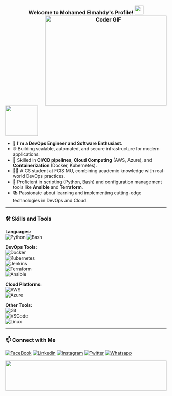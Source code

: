 <h3 align="center">
  Welcome to Mohamed Elmahdy's Profile!
  <img align="right" src="https://media.giphy.com/media/SWoSkN6DxTszqIKEqv/giphy.gif" alt="Coder GIF" width="380" height="280">
  <img src="https://media.giphy.com/media/hvRJCLFzcasrR4ia7z/giphy.gif" width="28">
</h3>
<br/>
<br/>

<img align="center" src="https://github.com/Govindv7555/Govindv7555/blob/main/49e76e0596857673c5c80c85b84394c1.gif" width= 45% height=95px>

- 🏢 **I'm a DevOps Engineer and Software Enthusiast.**  
- 🌐 Building scalable, automated, and secure infrastructure for modern applications.  
- 🚀 Skilled in **CI/CD pipelines**, **Cloud Computing** (AWS, Azure), and **Containerization** (Docker, Kubernetes).  
- 👨‍💻 A CS student at FCIS MU, combining academic knowledge with real-world DevOps practices.  
- 🔧 Proficient in scripting (Python, Bash) and configuration management tools like **Ansible** and **Terraform**.  
- 📚 Passionate about learning and implementing cutting-edge technologies in DevOps and Cloud.  

---

### 🛠️ **Skills and Tools**  

**Languages:**  
![Python](https://img.shields.io/badge/-Python-3776AB?style=flat-square&logo=Python&logoColor=white)
![Bash](https://img.shields.io/badge/-Bash-4EAA25?style=flat-square&logo=GNU-Bash&logoColor=white)  

**DevOps Tools:**  
![Docker](https://img.shields.io/badge/-Docker-2496ED?style=flat-square&logo=Docker&logoColor=white)  
![Kubernetes](https://img.shields.io/badge/-Kubernetes-326CE5?style=flat-square&logo=Kubernetes&logoColor=white)  
![Jenkins](https://img.shields.io/badge/-Jenkins-D24939?style=flat-square&logo=Jenkins&logoColor=white)  
![Terraform](https://img.shields.io/badge/-Terraform-623CE4?style=flat-square&logo=Terraform&logoColor=white)  
![Ansible](https://img.shields.io/badge/-Ansible-EE0000?style=flat-square&logo=Ansible&logoColor=white)  

**Cloud Platforms:**  
![AWS](https://img.shields.io/badge/-AWS-232F3E?style=flat-square&logo=Amazon-AWS&logoColor=white)  
![Azure](https://img.shields.io/badge/-Azure-0078D4?style=flat-square&logo=Microsoft-Azure&logoColor=white)  

**Other Tools:**  
![Git](https://img.shields.io/badge/-Git-F05032?style=flat-square&logo=Git&logoColor=white)  
![VSCode](https://img.shields.io/badge/-VSCode-007ACC?style=flat-square&logo=Visual-Studio-Code&logoColor=white)  
![Linux](https://img.shields.io/badge/-Linux-FCC624?style=flat-square&logo=Linux&logoColor=black)

---

### 📫 **Connect with Me**  

[![FaceBook](https://img.shields.io/badge/Facebook-1877F2?style=for-the-badge&logo=facebook&logoColor=white)](https://www.facebook.com/MohamedElmahdy1001)
[![Linkedin](https://img.shields.io/badge/LinkedIn-0077B5?style=for-the-badge&logo=linkedin&logoColor=white
)](https://www.linkedin.com/in/mohamed-elmahdy01)
[![Instagram](https://img.shields.io/badge/Instagram-E4405F?style=for-the-badge&logo=instagram&logoColor=white)](https://www.instagram.com/mohamed_elmahdy01?igsh=a3JhODVyYmd1MTE5)
[![Twitter](https://img.shields.io/badge/Twitter-1DA1F2?style=for-the-badge&logo=twitter&logoColor=white)](https://twitter.com/Mohamed33140722)
[![Whatsapp](https://img.shields.io/badge/-Whatsapp-075e54?style=for-the-badge&logo=Whatsapp&logoColor=white)](https://api.whatsapp.com/send?phone=01062780424)

 <img src="https://github.com/Govindv7555/Govindv7555/blob/main/49e76e0596857673c5c80c85b84394c1.gif" width=100% height=95px>

